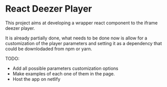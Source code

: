 # React Deezer Player

This project aims at developing a wrapper react component to the iframe deezer player.

It is already partially done, what needs to be done now is allow for a customization of the player parameters and setting it as a dependency that could be downlodaded from npm or yarn.

TODO:
- Add all possible parameters customization options
- Make examples of each one of them in the page.
- Host the app on netlify
